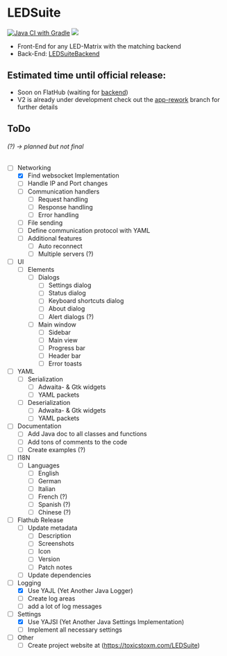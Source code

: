 # LEDSuite
[![Java CI with Gradle](https://github.com/ToxicStoxm/LEDSuite/actions/workflows/gradle.yml/badge.svg)](https://github.com/ToxicStoxm/LEDSuite/actions/workflows/gradle.yml) <img src="https://img.shields.io/liberapay/receives/ToxicStoxm.svg?logo=liberapay">

 - Front-End for any LED-Matrix with the matching backend
 - Back-End: [LEDSuiteBackend](https://gitlab.com/hannescam/LEDSuiteBackend)
## Estimated time until official release:
 - Soon on FlatHub (waiting for <a href="https://gitlab.com/hannescam/LEDSuiteBackend">backend<a>)
 - V2 is already under development check out the [app-rework](https://github.com/ToxicStoxm/LEDSuite/tree/app-rework) branch for further details

## ToDo 
###### (?) -> planned but not final
- [ ] Networking
  - [X] Find websocket Implementation
  - [ ] Handle IP and Port changes
  - [ ] Communication handlers
    - [ ] Request handling
    - [ ] Response handling
    - [ ] Error handling
  - [ ] File sending
  - [ ] Define communication protocol with YAML
  - [ ] Additional features
    - [ ] Auto reconnect
    - [ ] Multiple servers (?)
- [ ] UI
  - [ ] Elements
    -  [ ] Dialogs
      - [ ] Settings dialog
      - [ ] Status dialog
      - [ ] Keyboard shortcuts dialog
      - [ ] About dialog
      - [ ] Alert dialogs (?)
    - [ ] Main window
      - [ ] Sidebar
      - [ ] Main view
      - [ ] Progress bar
      - [ ] Header bar
      - [ ] Error toasts
- [ ] YAML
  - [ ] Serialization
    - [ ] Adwaita- & Gtk widgets
    - [ ] YAML packets
  - [ ] Deserialization
    - [ ] Adwaita- & Gtk widgets
    - [ ] YAML packets
- [ ] Documentation
  - [ ] Add Java doc to all classes and functions
  - [ ] Add tons of comments to the code
  - [ ] Create examples (?)
- [ ] I18N
  - [ ] Languages
    - [ ] English
    - [ ] German
    - [ ] Italian
    - [ ] French (?)
    - [ ] Spanish (?)
    - [ ] Chinese (?)
- [ ] Flathub Release
  - [ ] Update metadata
    - [ ] Description
    - [ ] Screenshots
    - [ ] Icon
    - [ ] Version
    - [ ] Patch notes
  - [ ] Update dependencies
- [ ] Logging
  - [X] Use YAJL (Yet Another Java Logger)
  - [ ] Create log areas
  - [ ] add a lot of log messages
- [ ] Settings
  - [X] Use YAJSI (Yet Another Java Settings Implementation) 
  - [ ] Implement all necessary settings
- [ ] Other
  - [ ] Create project website at (https://toxicstoxm.com/LEDSuite) 